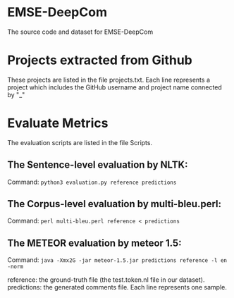 # EMSE-DeepCom
The source code and dataset for EMSE-DeepCom

# Projects extracted from Github
These projects are listed in the file projects.txt. 
Each line represents a project which includes the GitHub username and project name connected by "_" 

# Evaluate Metrics
The evaluation scripts are listed in the file Scripts.
## The Sentence-level evaluation by NLTK:
Command: `python3 evaluation.py reference predictions`

## The Corpus-level evaluation by multi-bleu.perl:
Command: `perl multi-bleu.perl reference < predictions` 

## The METEOR evaluation by meteor 1.5:
Command: `java -Xmx2G -jar meteor-1.5.jar predictions reference -l en -norm`

reference: the ground-truth file (the test.token.nl file in our dataset).
predictions: the generated comments file.
Each line represents one sample.

